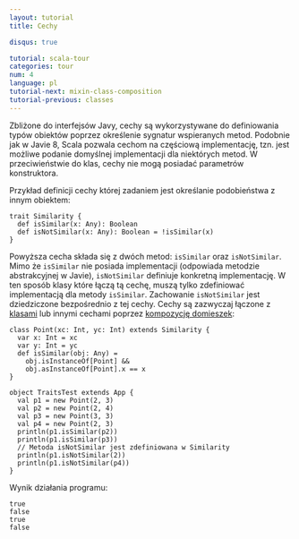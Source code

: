 ```yaml
---
layout: tutorial
title: Cechy

disqus: true

tutorial: scala-tour
categories: tour
num: 4
language: pl
tutorial-next: mixin-class-composition
tutorial-previous: classes
---
```


Zbliżone do interfejsów Javy, cechy są wykorzystywane do definiowania typów obiektów poprzez określenie sygnatur wspieranych metod. Podobnie jak w Javie 8, Scala pozwala cechom na częściową implementację, tzn. jest możliwe podanie domyślnej implementacji dla niektórych metod. W przeciwieństwie do klas, cechy nie mogą posiadać parametrów konstruktora.

Przykład definicji cechy której zadaniem jest określanie podobieństwa z innym obiektem:

```tut
trait Similarity {
  def isSimilar(x: Any): Boolean
  def isNotSimilar(x: Any): Boolean = !isSimilar(x)
}
```
 
Powyższa cecha składa się z dwóch metod: `isSimilar` oraz `isNotSimilar`. Mimo że `isSimilar` nie posiada implementacji (odpowiada metodzie abstrakcyjnej w Javie), `isNotSimilar` definiuje konkretną implementację. W ten sposób klasy które łączą tą cechę, muszą tylko zdefiniować implementacją dla metody `isSimilar`. Zachowanie `isNotSimilar` jest dziedziczone bezpośrednio z tej cechy. Cechy są zazwyczaj łączone z [klasami](classes.html) lub innymi cechami poprzez [kompozycję domieszek](mixin-class-composition.html):

```tut
class Point(xc: Int, yc: Int) extends Similarity {
  var x: Int = xc
  var y: Int = yc
  def isSimilar(obj: Any) =
    obj.isInstanceOf[Point] &&
    obj.asInstanceOf[Point].x == x
}

object TraitsTest extends App {
  val p1 = new Point(2, 3)
  val p2 = new Point(2, 4)
  val p3 = new Point(3, 3)
  val p4 = new Point(2, 3)
  println(p1.isSimilar(p2))
  println(p1.isSimilar(p3))
  // Metoda isNotSimilar jest zdefiniowana w Similarity
  println(p1.isNotSimilar(2))
  println(p1.isNotSimilar(p4))
}
```
 
Wynik działania programu:

```
true
false
true
false
```
